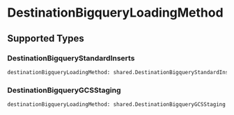 # DestinationBigqueryLoadingMethod


## Supported Types

### DestinationBigqueryStandardInserts

```python
destinationBigqueryLoadingMethod: shared.DestinationBigqueryStandardInserts = /* values here */
```

### DestinationBigqueryGCSStaging

```python
destinationBigqueryLoadingMethod: shared.DestinationBigqueryGCSStaging = /* values here */
```

